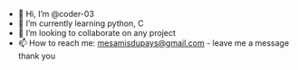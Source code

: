 - 👋 Hi, I’m @coder-03
- 🌱 I’m currently learning python, C
- 💞️ I’m looking to collaborate on any project
- 📫 How to reach me: mesamisdupays@gmail.com - leave me a message thank you

<!---
coder-03/coder-03 is a ✨ special ✨ repository because its `README.md` (this file) appears on your GitHub profile.
You can click the Preview link to take a look at your changes.
--->
